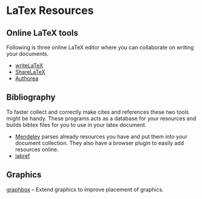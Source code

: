 # LaTex Resources

## Online LaTeX tools

Following is three online LaTeX editor where you can collaborate on writing your documents. 

- [writeLaTeX](https://www.writelatex.com/)
- [ShareLaTeX](https://www.sharelatex.com/)
- [Authorea](https://www.authorea.com/)

## Bibliography 

To faster collect and correctly make cites and references these two tools might be handy. 
These programs acts as a database for your resources and builds bibtex files for you to 
use in your latex document. 

- [Mendeley](http://www.mendeley.com/) parses already resources you have and put them into
  your document collection. They also have a browser plugin to easily add resources online. 
- [jabref](http://jabref.sourceforge.net/)

## Graphics

[graphbox](http://www.ctan.org/pkg/graphbox) – Extend graphicx to improve placement of graphics.
